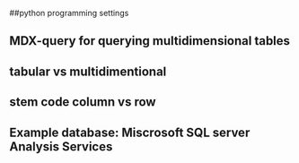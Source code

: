 ##python programming settings
## MDX-query for querying multidimensional tables
## tabular vs multidimentional
## stem code column vs row
## Example database: Miscrosoft SQL server Analysis Services
